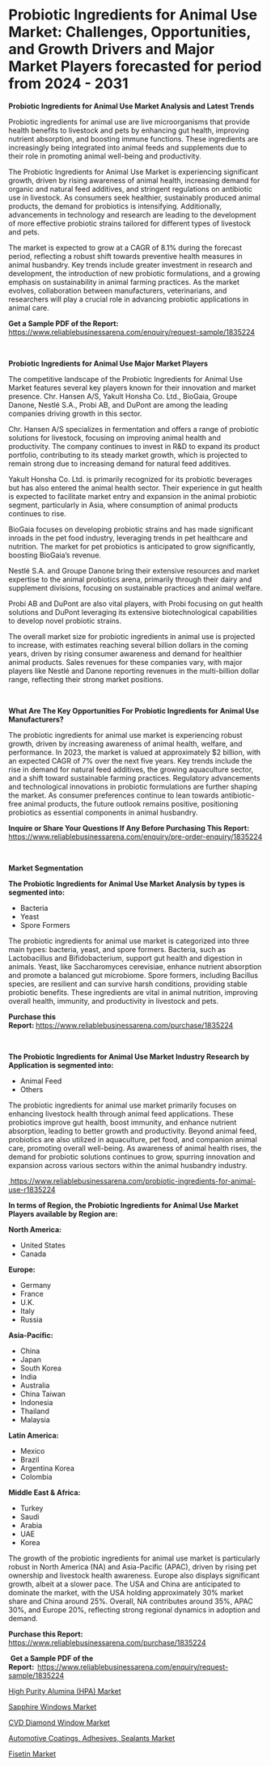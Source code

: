 <p><h1>Probiotic Ingredients for Animal Use Market: Challenges, Opportunities, and Growth Drivers and Major Market Players forecasted for period from 2024 - 2031</h1></p><p><strong>Probiotic Ingredients for Animal Use Market Analysis and Latest Trends</strong></p>
<p><p>Probiotic ingredients for animal use are live microorganisms that provide health benefits to livestock and pets by enhancing gut health, improving nutrient absorption, and boosting immune functions. These ingredients are increasingly being integrated into animal feeds and supplements due to their role in promoting animal well-being and productivity.</p><p>The Probiotic Ingredients for Animal Use Market is experiencing significant growth, driven by rising awareness of animal health, increasing demand for organic and natural feed additives, and stringent regulations on antibiotic use in livestock. As consumers seek healthier, sustainably produced animal products, the demand for probiotics is intensifying. Additionally, advancements in technology and research are leading to the development of more effective probiotic strains tailored for different types of livestock and pets.</p><p>The market is expected to grow at a CAGR of 8.1% during the forecast period, reflecting a robust shift towards preventive health measures in animal husbandry. Key trends include greater investment in research and development, the introduction of new probiotic formulations, and a growing emphasis on sustainability in animal farming practices. As the market evolves, collaboration between manufacturers, veterinarians, and researchers will play a crucial role in advancing probiotic applications in animal care.</p></p>
<p><strong>Get a Sample PDF of the Report:&nbsp;</strong> <a href="https://www.reliablebusinessarena.com/enquiry/request-sample/1835224?utm_campaign=1551&utm_medium=2&utm_source=Github&utm_content=ia&utm_term=16102024&utm_id=probiotic-ingredients-for-animal-use">https://www.reliablebusinessarena.com/enquiry/request-sample/1835224</a></p>
<p>&nbsp;</p>
<p><strong>Probiotic Ingredients for Animal Use Major Market Players</strong></p>
<p><p>The competitive landscape of the Probiotic Ingredients for Animal Use Market features several key players known for their innovation and market presence. Chr. Hansen A/S, Yakult Honsha Co. Ltd., BioGaia, Groupe Danone, Nestlé S.A., Probi AB, and DuPont are among the leading companies driving growth in this sector.</p><p>Chr. Hansen A/S specializes in fermentation and offers a range of probiotic solutions for livestock, focusing on improving animal health and productivity. The company continues to invest in R&D to expand its product portfolio, contributing to its steady market growth, which is projected to remain strong due to increasing demand for natural feed additives.</p><p>Yakult Honsha Co. Ltd. is primarily recognized for its probiotic beverages but has also entered the animal health sector. Their experience in gut health is expected to facilitate market entry and expansion in the animal probiotic segment, particularly in Asia, where consumption of animal products continues to rise.</p><p>BioGaia focuses on developing probiotic strains and has made significant inroads in the pet food industry, leveraging trends in pet healthcare and nutrition. The market for pet probiotics is anticipated to grow significantly, boosting BioGaia’s revenue.</p><p>Nestlé S.A. and Groupe Danone bring their extensive resources and market expertise to the animal probiotics arena, primarily through their dairy and supplement divisions, focusing on sustainable practices and animal welfare.</p><p>Probi AB and DuPont are also vital players, with Probi focusing on gut health solutions and DuPont leveraging its extensive biotechnological capabilities to develop novel probiotic strains.</p><p>The overall market size for probiotic ingredients in animal use is projected to increase, with estimates reaching several billion dollars in the coming years, driven by rising consumer awareness and demand for healthier animal products. Sales revenues for these companies vary, with major players like Nestlé and Danone reporting revenues in the multi-billion dollar range, reflecting their strong market positions.</p></p>
<p>&nbsp;</p>
<p><strong>What Are The Key Opportunities For Probiotic Ingredients for Animal Use Manufacturers?</strong></p>
<p><p>The probiotic ingredients for animal use market is experiencing robust growth, driven by increasing awareness of animal health, welfare, and performance. In 2023, the market is valued at approximately $2 billion, with an expected CAGR of 7% over the next five years. Key trends include the rise in demand for natural feed additives, the growing aquaculture sector, and a shift toward sustainable farming practices. Regulatory advancements and technological innovations in probiotic formulations are further shaping the market. As consumer preferences continue to lean towards antibiotic-free animal products, the future outlook remains positive, positioning probiotics as essential components in animal husbandry.</p></p>
<p><strong>Inquire or Share Your Questions If Any Before Purchasing This Report:</strong> <a href="https://www.reliablebusinessarena.com/enquiry/pre-order-enquiry/1835224?utm_campaign=1551&utm_medium=2&utm_source=Github&utm_content=ia&utm_term=16102024&utm_id=probiotic-ingredients-for-animal-use">https://www.reliablebusinessarena.com/enquiry/pre-order-enquiry/1835224</a></p>
<p>&nbsp;</p>
<p><strong>Market Segmentation</strong></p>
<p><strong>The Probiotic Ingredients for Animal Use Market Analysis by types is segmented into:</strong></p>
<p><ul><li>Bacteria</li><li>Yeast</li><li>Spore Formers</li></ul></p>
<p><p>The probiotic ingredients for animal use market is categorized into three main types: bacteria, yeast, and spore formers. Bacteria, such as Lactobacillus and Bifidobacterium, support gut health and digestion in animals. Yeast, like Saccharomyces cerevisiae, enhance nutrient absorption and promote a balanced gut microbiome. Spore formers, including Bacillus species, are resilient and can survive harsh conditions, providing stable probiotic benefits. These ingredients are vital in animal nutrition, improving overall health, immunity, and productivity in livestock and pets.</p></p>
<p><strong>Purchase this Report:&nbsp;</strong><a href="https://www.reliablebusinessarena.com/purchase/1835224?utm_campaign=1551&utm_medium=2&utm_source=Github&utm_content=ia&utm_term=16102024&utm_id=probiotic-ingredients-for-animal-use">https://www.reliablebusinessarena.com/purchase/1835224</a></p>
<p>&nbsp;</p>
<p><strong>The Probiotic Ingredients for Animal Use Market Industry Research by Application is segmented into:</strong></p>
<p><ul><li>Animal Feed</li><li>Others</li></ul></p>
<p><p>The probiotic ingredients for animal use market primarily focuses on enhancing livestock health through animal feed applications. These probiotics improve gut health, boost immunity, and enhance nutrient absorption, leading to better growth and productivity. Beyond animal feed, probiotics are also utilized in aquaculture, pet food, and companion animal care, promoting overall well-being. As awareness of animal health rises, the demand for probiotic solutions continues to grow, spurring innovation and expansion across various sectors within the animal husbandry industry.</p></p>
<p><a href="https://www.reliablebusinessarena.com/probiotic-ingredients-for-animal-use-r1835224?utm_campaign=1551&utm_medium=2&utm_source=Github&utm_content=ia&utm_term=16102024&utm_id=probiotic-ingredients-for-animal-use">&nbsp;https://www.reliablebusinessarena.com/probiotic-ingredients-for-animal-use-r1835224</a></p>
<p><strong>In terms of Region, the Probiotic Ingredients for Animal Use Market Players available by Region are:</strong></p>
<p>
    <p> <strong> North America: </strong>
        <ul>
            <li>United States</li>
            <li>Canada</li>
        </ul>
        </p> 
    <p> <strong> Europe: </strong>
        <ul>
            <li>Germany</li>
            <li>France</li>
            <li>U.K.</li>
            <li>Italy</li>
            <li>Russia</li>
        </ul>
        </p> 
    <p> <strong> Asia-Pacific: </strong>
        <ul>
            <li>China</li>
            <li>Japan</li>
            <li>South Korea</li>
            <li>India</li>
            <li>Australia</li>
            <li>China Taiwan</li>
            <li>Indonesia</li>
            <li>Thailand</li>
            <li>Malaysia</li>
        </ul>
        </p> 
    <p> <strong> Latin America: </strong>
        <ul>
            <li>Mexico</li>
            <li>Brazil</li>
            <li>Argentina Korea</li>
            <li>Colombia</li>
        </ul>
        </p> 
    <p> <strong> Middle East & Africa: </strong>
        <ul>
            <li>Turkey</li>
            <li>Saudi</li>
            <li>Arabia</li>
            <li>UAE</li>
            <li>Korea</li>
        </ul>
    </p>
    </p>
<p><p>The growth of the probiotic ingredients for animal use market is particularly robust in North America (NA) and Asia-Pacific (APAC), driven by rising pet ownership and livestock health awareness. Europe also displays significant growth, albeit at a slower pace. The USA and China are anticipated to dominate the market, with the USA holding approximately 30% market share and China around 25%. Overall, NA contributes around 35%, APAC 30%, and Europe 20%, reflecting strong regional dynamics in adoption and demand.</p></p>
<p><strong>Purchase this Report: </strong><a href="https://www.reliablebusinessarena.com/purchase/1835224?utm_campaign=1551&utm_medium=2&utm_source=Github&utm_content=ia&utm_term=16102024&utm_id=probiotic-ingredients-for-animal-use">https://www.reliablebusinessarena.com/purchase/1835224</a></p>
<p>&nbsp;<strong>Get a Sample PDF of the Report:&nbsp;&nbsp;</strong><a href="https://www.reliablebusinessarena.com/enquiry/request-sample/1835224?utm_campaign=1551&utm_medium=2&utm_source=Github&utm_content=ia&utm_term=16102024&utm_id=probiotic-ingredients-for-animal-use">https://www.reliablebusinessarena.com/enquiry/request-sample/1835224</a></p>
<p><strong></strong></p>
<p><p><a href="https://www.linkedin.com/pulse/emerging-high-purity-alumina-hpa-market-opportunities-analysis-thzcf?utm_campaign=1551&utm_medium=2&utm_source=Github&utm_content=ia&utm_term=16102024&utm_id=probiotic-ingredients-for-animal-use">High Purity Alumina (HPA) Market</a></p><p><a href="https://www.linkedin.com/pulse/sapphire-windows-market-share-size-trends-industry-analysis-la9yf?utm_campaign=1551&utm_medium=2&utm_source=Github&utm_content=ia&utm_term=16102024&utm_id=probiotic-ingredients-for-animal-use">Sapphire Windows Market</a></p><p><a href="https://www.linkedin.com/pulse/decoding-cvd-diamond-window-industry-dynamics-strategic-imperatives-7nbof?utm_campaign=1551&utm_medium=2&utm_source=Github&utm_content=ia&utm_term=16102024&utm_id=probiotic-ingredients-for-animal-use">CVD Diamond Window Market</a></p><p><a href="https://www.linkedin.com/pulse/automotive-coatings-adhesives-sealants-market-consolidation-o3qhf?utm_campaign=1551&utm_medium=2&utm_source=Github&utm_content=ia&utm_term=16102024&utm_id=probiotic-ingredients-for-animal-use">Automotive Coatings, Adhesives, Sealants Market</a></p><p><a href="https://www.linkedin.com/pulse/future-ready-strategic-insights-global-fisetin-market-2024-cuxcf?utm_campaign=1551&utm_medium=2&utm_source=Github&utm_content=ia&utm_term=16102024&utm_id=probiotic-ingredients-for-animal-use">Fisetin Market</a></p></p>